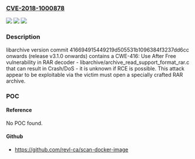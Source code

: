 ### [CVE-2018-1000878](https://cve.mitre.org/cgi-bin/cvename.cgi?name=CVE-2018-1000878)
![](https://img.shields.io/static/v1?label=Product&message=n%2Fa&color=blue)
![](https://img.shields.io/static/v1?label=Version&message=n%2Fa&color=blue)
![](https://img.shields.io/static/v1?label=Vulnerability&message=n%2Fa&color=brighgreen)

### Description

libarchive version commit 416694915449219d505531b1096384f3237dd6cc onwards (release v3.1.0 onwards) contains a CWE-416: Use After Free vulnerability in RAR decoder - libarchive/archive_read_support_format_rar.c that can result in Crash/DoS - it is unknown if RCE is possible. This attack appear to be exploitable via the victim must open a specially crafted RAR archive.

### POC

#### Reference
No POC found.

#### Github
- https://github.com/revl-ca/scan-docker-image

